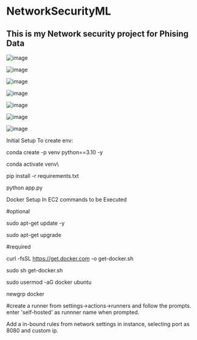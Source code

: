 # NetworkSecurityML

## This is my Network security project for Phising Data

![image](https://github.com/user-attachments/assets/ed8ecaa3-ca88-49cd-a8d8-a309ef69eb3d)

![image](https://github.com/user-attachments/assets/b67fec99-6830-4f93-bb34-b78501d4a387)

![image](https://github.com/user-attachments/assets/281e2368-c958-4686-a823-8273e58762f3)

![image](https://github.com/user-attachments/assets/5461a5e1-2c25-4b5a-baa3-ad9a17b58c0f)

![image](https://github.com/user-attachments/assets/1d5bf9a2-2bdb-4727-a69c-b016b6209730)

![image](https://github.com/user-attachments/assets/4b65f0b9-7682-4830-9092-abc9298660e0)

![image](https://github.com/user-attachments/assets/435b1999-f7de-4ae5-88e2-94d6865f53d0)


Initial Setup
To create env:

conda create -p venv python==3.10 -y

conda activate venv\

pip install -r requirements.txt

python app.py

Docker Setup In EC2 commands to be Executed

#optional

sudo apt-get update -y

sudo apt-get upgrade

#required

curl -fsSL https://get.docker.com -o get-docker.sh

sudo sh get-docker.sh

sudo usermod -aG docker ubuntu

newgrp docker

#create a runner from settings->actions->runners and follow the prompts. enter 'self-hosted' as runnner name when prompted.

Add a in-bound rules from network settings in instance, selecting port as 8080 and custom ip.
